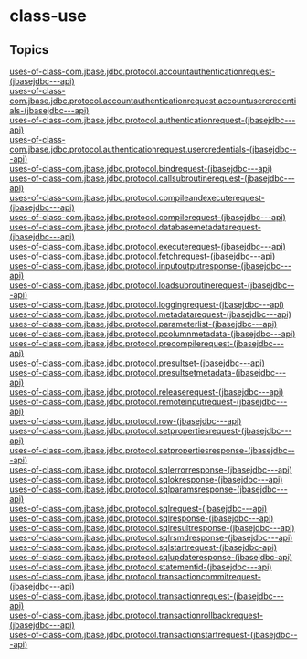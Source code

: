 # class-use

## Topics

[uses-of-class-com.jbase.jdbc.protocol.accountauthenticationrequest-(jbasejdbc---api)](./uses-of-class-com.jbase.jdbc.protocol.accountauthenticationrequest-(jbasejdbc---api))  
[uses-of-class-com.jbase.jdbc.protocol.accountauthenticationrequest.accountusercredentials-(jbasejdbc---api)](./uses-of-class-com.jbase.jdbc.protocol.accountauthenticationrequest.accountusercredentials-(jbasejdbc---api))  
[uses-of-class-com.jbase.jdbc.protocol.authenticationrequest-(jbasejdbc---api)](./uses-of-class-com.jbase.jdbc.protocol.authenticationrequest-(jbasejdbc---api))  
[uses-of-class-com.jbase.jdbc.protocol.authenticationrequest.usercredentials-(jbasejdbc---api)](./uses-of-class-com.jbase.jdbc.protocol.authenticationrequest.usercredentials-(jbasejdbc---api))  
[uses-of-class-com.jbase.jdbc.protocol.bindrequest-(jbasejdbc---api)](./uses-of-class-com.jbase.jdbc.protocol.bindrequest-(jbasejdbc---api))  
[uses-of-class-com.jbase.jdbc.protocol.callsubroutinerequest-(jbasejdbc---api)](./uses-of-class-com.jbase.jdbc.protocol.callsubroutinerequest-(jbasejdbc---api))  
[uses-of-class-com.jbase.jdbc.protocol.compileandexecuterequest-(jbasejdbc---api)](./uses-of-class-com.jbase.jdbc.protocol.compileandexecuterequest-(jbasejdbc---api))  
[uses-of-class-com.jbase.jdbc.protocol.compilerequest-(jbasejdbc---api)](./uses-of-class-com.jbase.jdbc.protocol.compilerequest-(jbasejdbc---api))  
[uses-of-class-com.jbase.jdbc.protocol.databasemetadatarequest-(jbasejdbc---api)](./uses-of-class-com.jbase.jdbc.protocol.databasemetadatarequest-(jbasejdbc---api))  
[uses-of-class-com.jbase.jdbc.protocol.executerequest-(jbasejdbc---api)](./uses-of-class-com.jbase.jdbc.protocol.executerequest-(jbasejdbc---api))  
[uses-of-class-com.jbase.jdbc.protocol.fetchrequest-(jbasejdbc---api)](./uses-of-class-com.jbase.jdbc.protocol.fetchrequest-(jbasejdbc---api))  
[uses-of-class-com.jbase.jdbc.protocol.inputoutputresponse-(jbasejdbc---api)](./uses-of-class-com.jbase.jdbc.protocol.inputoutputresponse-(jbasejdbc---api))  
[uses-of-class-com.jbase.jdbc.protocol.loadsubroutinerequest-(jbasejdbc---api)](./uses-of-class-com.jbase.jdbc.protocol.loadsubroutinerequest-(jbasejdbc---api))  
[uses-of-class-com.jbase.jdbc.protocol.loggingrequest-(jbasejdbc---api)](./uses-of-class-com.jbase.jdbc.protocol.loggingrequest-(jbasejdbc---api))  
[uses-of-class-com.jbase.jdbc.protocol.metadatarequest-(jbasejdbc---api)](./uses-of-class-com.jbase.jdbc.protocol.metadatarequest-(jbasejdbc---api))  
[uses-of-class-com.jbase.jdbc.protocol.parameterlist-(jbasejdbc---api)](./uses-of-class-com.jbase.jdbc.protocol.parameterlist-(jbasejdbc---api))  
[uses-of-class-com.jbase.jdbc.protocol.pcolumnmetadata-(jbasejdbc---api)](./uses-of-class-com.jbase.jdbc.protocol.pcolumnmetadata-(jbasejdbc---api))  
[uses-of-class-com.jbase.jdbc.protocol.precompilerequest-(jbasejdbc---api)](./uses-of-class-com.jbase.jdbc.protocol.precompilerequest-(jbasejdbc---api))  
[uses-of-class-com.jbase.jdbc.protocol.presultset-(jbasejdbc---api)](./uses-of-class-com.jbase.jdbc.protocol.presultset-(jbasejdbc---api))  
[uses-of-class-com.jbase.jdbc.protocol.presultsetmetadata-(jbasejdbc---api)](./uses-of-class-com.jbase.jdbc.protocol.presultsetmetadata-(jbasejdbc---api))  
[uses-of-class-com.jbase.jdbc.protocol.releaserequest-(jbasejdbc---api)](./uses-of-class-com.jbase.jdbc.protocol.releaserequest-(jbasejdbc---api))  
[uses-of-class-com.jbase.jdbc.protocol.remoteinputrequest-(jbasejdbc---api)](./uses-of-class-com.jbase.jdbc.protocol.remoteinputrequest-(jbasejdbc---api))  
[uses-of-class-com.jbase.jdbc.protocol.row-(jbasejdbc---api)](./uses-of-class-com.jbase.jdbc.protocol.row-(jbasejdbc---api))  
[uses-of-class-com.jbase.jdbc.protocol.setpropertiesrequest-(jbasejdbc---api)](./uses-of-class-com.jbase.jdbc.protocol.setpropertiesrequest-(jbasejdbc---api))  
[uses-of-class-com.jbase.jdbc.protocol.setpropertiesresponse-(jbasejdbc---api)](./uses-of-class-com.jbase.jdbc.protocol.setpropertiesresponse-(jbasejdbc---api))  
[uses-of-class-com.jbase.jdbc.protocol.sqlerrorresponse-(jbasejdbc---api)](./uses-of-class-com.jbase.jdbc.protocol.sqlerrorresponse-(jbasejdbc---api))  
[uses-of-class-com.jbase.jdbc.protocol.sqlokresponse-(jbasejdbc---api)](./uses-of-class-com.jbase.jdbc.protocol.sqlokresponse-(jbasejdbc---api))  
[uses-of-class-com.jbase.jdbc.protocol.sqlparamsresponse-(jbasejdbc---api)](./uses-of-class-com.jbase.jdbc.protocol.sqlparamsresponse-(jbasejdbc---api))  
[uses-of-class-com.jbase.jdbc.protocol.sqlrequest-(jbasejdbc---api)](./uses-of-class-com.jbase.jdbc.protocol.sqlrequest-(jbasejdbc---api))  
[uses-of-class-com.jbase.jdbc.protocol.sqlresponse-(jbasejdbc---api)](./uses-of-class-com.jbase.jdbc.protocol.sqlresponse-(jbasejdbc---api))  
[uses-of-class-com.jbase.jdbc.protocol.sqlresultresponse-(jbasejdbc---api)](./uses-of-class-com.jbase.jdbc.protocol.sqlresultresponse-(jbasejdbc---api))  
[uses-of-class-com.jbase.jdbc.protocol.sqlrsmdresponse-(jbasejdbc---api)](./uses-of-class-com.jbase.jdbc.protocol.sqlrsmdresponse-(jbasejdbc---api))  
[uses-of-class-com.jbase.jdbc.protocol.sqlstartrequest-(jbasejdbc-api)](./uses-of-class-com.jbase.jdbc.protocol.sqlstartrequest-(jbasejdbc-api))  
[uses-of-class-com.jbase.jdbc.protocol.sqlupdateresponse-(jbasejdbc-api)](./uses-of-class-com.jbase.jdbc.protocol.sqlupdateresponse-(jbasejdbc-api))  
[uses-of-class-com.jbase.jdbc.protocol.statementid-(jbasejdbc---api)](./uses-of-class-com.jbase.jdbc.protocol.statementid-(jbasejdbc---api))  
[uses-of-class-com.jbase.jdbc.protocol.transactioncommitrequest-(jbasejdbc---api)](./uses-of-class-com.jbase.jdbc.protocol.transactioncommitrequest-(jbasejdbc---api))  
[uses-of-class-com.jbase.jdbc.protocol.transactionrequest-(jbasejdbc---api)](./uses-of-class-com.jbase.jdbc.protocol.transactionrequest-(jbasejdbc---api))  
[uses-of-class-com.jbase.jdbc.protocol.transactionrollbackrequest-(jbasejdbc---api)](./uses-of-class-com.jbase.jdbc.protocol.transactionrollbackrequest-(jbasejdbc---api))  
[uses-of-class-com.jbase.jdbc.protocol.transactionstartrequest-(jbasejdbc---api)](./uses-of-class-com.jbase.jdbc.protocol.transactionstartrequest-(jbasejdbc---api))  

